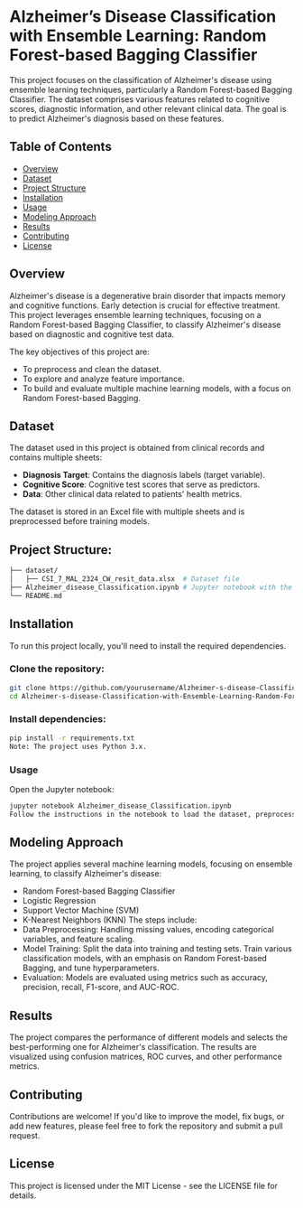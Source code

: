 # Alzheimer’s Disease Classification with Ensemble Learning: Random Forest-based Bagging Classifier

This project focuses on the classification of Alzheimer's disease using ensemble learning techniques, particularly a Random Forest-based Bagging Classifier. The dataset comprises various features related to cognitive scores, diagnostic information, and other relevant clinical data. The goal is to predict Alzheimer's diagnosis based on these features.

## Table of Contents

- [Overview](#overview)
- [Dataset](#dataset)
- [Project Structure](#project-structure)
- [Installation](#installation)
- [Usage](#usage)
- [Modeling Approach](#modeling-approach)
- [Results](#results)
- [Contributing](#contributing)
- [License](#license)

## Overview

Alzheimer's disease is a degenerative brain disorder that impacts memory and cognitive functions. Early detection is crucial for effective treatment. This project leverages ensemble learning techniques, focusing on a Random Forest-based Bagging Classifier, to classify Alzheimer's disease based on diagnostic and cognitive test data.

The key objectives of this project are:
- To preprocess and clean the dataset.
- To explore and analyze feature importance.
- To build and evaluate multiple machine learning models, with a focus on Random Forest-based Bagging.

## Dataset

The dataset used in this project is obtained from clinical records and contains multiple sheets:
- **Diagnosis Target**: Contains the diagnosis labels (target variable).
- **Cognitive Score**: Cognitive test scores that serve as predictors.
- **Data**: Other clinical data related to patients' health metrics.

The dataset is stored in an Excel file with multiple sheets and is preprocessed before training models.

## Project Structure:
```bash
├── dataset/
│   ├── CSI_7_MAL_2324_CW_resit_data.xlsx  # Dataset file
├── Alzheimer_disease_Classification.ipynb # Jupyter notebook with the full analysis and code
└── README.md
```                          
## Installation

To run this project locally, you'll need to install the required dependencies.

### Clone the repository:

```bash
git clone https://github.com/yourusername/Alzheimer-s-disease-Classification-with-Ensemble-Learning-Random-Forest-based-Bagging-Classifier.git
cd Alzheimer-s-disease-Classification-with-Ensemble-Learning-Random-Forest-based-Bagging-Classifier
```
### Install dependencies:
```bash
pip install -r requirements.txt
Note: The project uses Python 3.x.
```
### Usage
Open the Jupyter notebook:
```bash
jupyter notebook Alzheimer_disease_Classification.ipynb
Follow the instructions in the notebook to load the dataset, preprocess the data, and train machine learning models.
```
## Modeling Approach
The project applies several machine learning models, focusing on ensemble learning, to classify Alzheimer's disease:

- Random Forest-based Bagging Classifier
- Logistic Regression
- Support Vector Machine (SVM)
- K-Nearest Neighbors (KNN)
The steps include:
- Data Preprocessing:
Handling missing values, encoding categorical variables, and feature scaling.
- Model Training:
Split the data into training and testing sets.
Train various classification models, with an emphasis on Random Forest-based Bagging, and tune hyperparameters.
- Evaluation:
Models are evaluated using metrics such as accuracy, precision, recall, F1-score, and AUC-ROC.
## Results
The project compares the performance of different models and selects the best-performing one for Alzheimer's classification. The results are visualized using confusion matrices, ROC curves, and other performance metrics.

## Contributing
Contributions are welcome! If you'd like to improve the model, fix bugs, or add new features, please feel free to fork the repository and submit a pull request.

## License
This project is licensed under the MIT License - see the LICENSE file for details.
